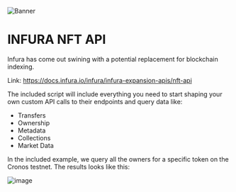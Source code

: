 ![Banner](https://user-images.githubusercontent.com/97366705/231331134-fb9d64c2-f3b8-404b-9cae-12124f9bbfe5.png)


# INFURA NFT API

Infura has come out swining with a potential replacement for blockchain indexing.

Link: https://docs.infura.io/infura/infura-expansion-apis/nft-api

The included script will include everything you need to start shaping your own custom API calls to their endpoints and query data like: 

* Transfers
* Ownership
* Metadata
* Collections
* Market Data

In the included example, we query all the owners for a specific token on the Cronos testnet. The results looks like this: 

![image](https://user-images.githubusercontent.com/97366705/231330919-66defd99-46f3-4c80-afb1-27e0dfffc5f4.png)

